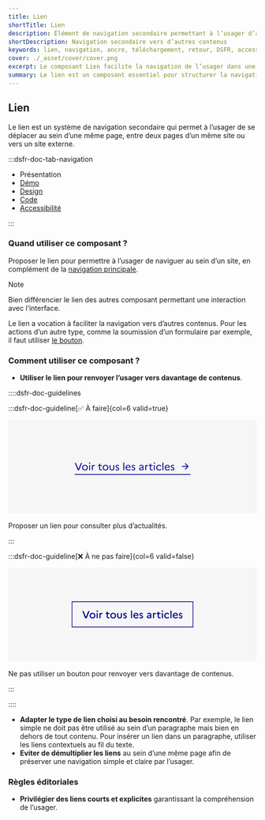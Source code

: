 ```yaml
---
title: Lien
shortTitle: Lien
description: Élément de navigation secondaire permettant à l’usager d’accéder à un autre contenu, sur la même page ou sur une autre page, interne ou externe.
shortDescription: Navigation secondaire vers d’autres contenus
keywords: lien, navigation, ancre, téléchargement, retour, DSFR, accessibilité
cover: ./_asset/cover/cover.png
excerpt: Le composant Lien facilite la navigation de l’usager dans une même page, vers une autre page du site ou vers un site tiers, en complément de la navigation principale.
summary: Le lien est un composant essentiel pour structurer la navigation au sein des interfaces numériques. Il se décline en différentes formes selon son usage - dans un texte, hors contenu, vers une page externe ou pour un téléchargement. Non personnalisable, il suit des règles d’usage strictes afin de préserver la lisibilité, l’accessibilité et l’uniformité graphique. Son usage s’inscrit dans une hiérarchie d’interaction bien définie, distincte de celle du bouton.
---
```


## Lien

Le lien est un système de navigation secondaire qui permet à l’usager de se déplacer au sein d’une même page, entre deux pages d’un même site ou vers un site externe.

:::dsfr-doc-tab-navigation

- Présentation
- [Démo](./demo/index.md)
- [Design](./design/index.md)
- [Code](./code/index.md)
- [Accessibilité](./accessibility/index.md)

:::

### Quand utiliser ce composant ?

Proposer le lien pour permettre à l’usager de naviguer au sein d’un site, en complément de la [navigation principale](../../../navigation/_part/doc/index.md).

> [!NOTE]
> Bien différencier le lien des autres composant permettant une interaction avec l’interface.

Le lien a vocation à faciliter la navigation vers d’autres contenus. Pour les actions d’un autre type, comme la soumission d’un formulaire par exemple, il faut utiliser [le bouton](../../../button/_part/doc/index.md).

### Comment utiliser ce composant ?

- **Utiliser le lien pour renvoyer l’usager vers davantage de contenus**.

::::dsfr-doc-guidelines

:::dsfr-doc-guideline[✅ À faire]{col=6 valid=true}

![À faire](./_asset/use/do-1.png)

Proposer un lien pour consulter plus d’actualités.

:::

:::dsfr-doc-guideline[❌ À ne pas faire]{col=6 valid=false}

![À ne pas faire](./_asset/use/dont-1.png)

Ne pas utiliser un bouton pour renvoyer vers davantage de contenus.

:::

::::

- **Adapter le type de lien choisi au besoin rencontré**. Par exemple, le lien simple ne doit pas être utilisé au sein d’un paragraphe mais bien en dehors de tout contenu. Pour insérer un lien dans un paragraphe, utiliser les liens contextuels au fil du texte.
- **Eviter de démultiplier les liens** au sein d’une même page afin de préserver une navigation simple et claire par l’usager.

### Règles éditoriales

- **Privilégier des liens courts et explicites** garantissant la compréhension de l’usager.
